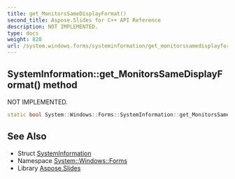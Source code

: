 ```yaml
---
title: get_MonitorsSameDisplayFormat()
second_title: Aspose.Slides for C++ API Reference
description: NOT IMPLEMENTED.
type: docs
weight: 820
url: /system.windows.forms/systeminformation/get_monitorssamedisplayformat/
---
```

## SystemInformation::get_MonitorsSameDisplayFormat() method


NOT IMPLEMENTED.

```cpp
static bool System::Windows::Forms::SystemInformation::get_MonitorsSameDisplayFormat()
```


## See Also

* Struct [SystemInformation](../)
* Namespace [System::Windows::Forms](../../)
* Library [Aspose.Slides](../../../)